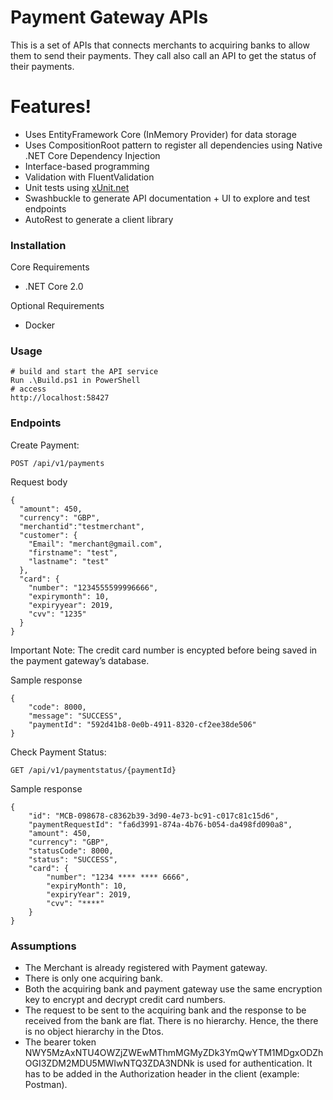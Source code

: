 <h1><a id="Payment_Gateway_APIs_0"></a>Payment Gateway APIs</h1>
<p>This is a set of APIs that connects merchants to acquiring banks to allow them to send their payments. They call also call an API to get the status of their payments.</p>
<h1><a id="Features_6"></a>Features!</h1>
<ul>
<li>Uses EntityFramework Core (InMemory Provider) for data storage</li>
<li>Uses CompositionRoot pattern to register all dependencies using Native .NET Core Dependency Injection</li>
<li>Interface-based programming</li>
<li>Validation with FluentValidation</li>
<li>Unit tests using <a href="http://xUnit.net">xUnit.net</a></li>
<li>Swashbuckle to generate API documentation + UI to explore and test endpoints</li>
<li>AutoRest to generate a client library</li>
</ul>
<h3><a id="Installation_16"></a>Installation</h3>
<p>Core Requirements</p>
<ul>
<li>.NET Core 2.0</li>
</ul>
<p>Optional Requirements</p>
<ul>
<li>Docker</li>
</ul>
<h3><a id="Usage_24"></a>Usage</h3>
<pre><code class="language-sh"><span class="hljs-comment"># build and start the API service</span>
Run .\Build.ps1 <span class="hljs-keyword">in</span> PowerShell
<span class="hljs-comment"># access</span>
http://localhost:<span class="hljs-number">58427</span>
</code></pre>
<h3><a id="Endpoints_33"></a>Endpoints</h3>
<p>Create Payment:</p>
<pre><code class="language-sh">POST /api/v1/payments
</code></pre>
<p>Request body</p>
<pre><code class="language-sh">{
  <span class="hljs-string">"amount"</span>: <span class="hljs-number">450</span>,
  <span class="hljs-string">"currency"</span>: <span class="hljs-string">"GBP"</span>,
  <span class="hljs-string">"merchantid"</span>:<span class="hljs-string">"testmerchant"</span>,
  <span class="hljs-string">"customer"</span>: {
    <span class="hljs-string">"Email"</span>: <span class="hljs-string">"merchant@gmail.com"</span>,
    <span class="hljs-string">"firstname"</span>: <span class="hljs-string">"test"</span>,
    <span class="hljs-string">"lastname"</span>: <span class="hljs-string">"test"</span>
  },
  <span class="hljs-string">"card"</span>: {
    <span class="hljs-string">"number"</span>: <span class="hljs-string">"1234555599996666"</span>,
    <span class="hljs-string">"expirymonth"</span>: <span class="hljs-number">10</span>,
    <span class="hljs-string">"expiryyear"</span>: <span class="hljs-number">2019</span>,
    <span class="hljs-string">"cvv"</span>: <span class="hljs-string">"1235"</span>
  }
}
</code></pre>
<p>Important Note: The credit card number is encypted before being saved in the payment gateway’s database.</p>
<p>Sample response</p>
<pre><code class="language-sh">{
    <span class="hljs-string">"code"</span>: <span class="hljs-number">8000</span>,
    <span class="hljs-string">"message"</span>: <span class="hljs-string">"SUCCESS"</span>,
    <span class="hljs-string">"paymentId"</span>: <span class="hljs-string">"592d41b8-0e0b-4911-8320-cf2ee38de506"</span>
}
</code></pre>
<p>Check Payment Status:</p>
<pre><code class="language-sh">GET /api/v1/paymentstatus/{paymentId}
</code></pre>
<p>Sample response</p>
<pre><code class="language-sh">{
    <span class="hljs-string">"id"</span>: <span class="hljs-string">"MCB-098678-c8362b39-3d90-4e73-bc91-c017c81c15d6"</span>,
    <span class="hljs-string">"paymentRequestId"</span>: <span class="hljs-string">"fa6d3991-874a-4b76-b054-da498fd090a8"</span>,
    <span class="hljs-string">"amount"</span>: <span class="hljs-number">450</span>,
    <span class="hljs-string">"currency"</span>: <span class="hljs-string">"GBP"</span>,
    <span class="hljs-string">"statusCode"</span>: <span class="hljs-number">8000</span>,
    <span class="hljs-string">"status"</span>: <span class="hljs-string">"SUCCESS"</span>,
    <span class="hljs-string">"card"</span>: {
        <span class="hljs-string">"number"</span>: <span class="hljs-string">"1234 **** **** 6666"</span>,
        <span class="hljs-string">"expiryMonth"</span>: <span class="hljs-number">10</span>,
        <span class="hljs-string">"expiryYear"</span>: <span class="hljs-number">2019</span>,
        <span class="hljs-string">"cvv"</span>: <span class="hljs-string">"****"</span>
    }
}
</code></pre>
<h3><a id="Assumptions_92"></a>Assumptions</h3>
<ul>
<li>The Merchant is already registered with Payment gateway.</li>
<li>There is only one acquiring bank.</li>
<li>Both the acquiring bank and payment gateway use the same encryption key to encrypt and decrypt credit card numbers.</li>
<li>The request to be sent to the acquiring bank and the response to be received from the bank are flat. There is no hierarchy. Hence, the there is no object hierarchy in the Dtos.</li>
<li>The bearer token NWY5MzAxNTU4OWZjZWEwMThmMGMyZDk3YmQwYTM1MDgxODZhOGI3ZDM2MDU5MWIwNTQ3ZDA3NDNk is used for authentication. It has to be added in the Authorization header in the client (example: Postman).</li>
</ul>

